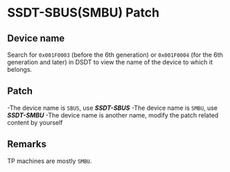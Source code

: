 # SSDT-SBUS(SMBU) Patch

## Device name

Search for `0x001F0003` (before the 6th generation) or `0x001F0004` (for the 6th generation and later) in DSDT to view the name of the device to which it belongs.

## Patch

-The device name is `SBUS`, use ***SSDT-SBUS***
-The device name is `SMBU`, use ***SSDT-SMBU***
-The device name is another name, modify the patch related content by yourself

## Remarks

TP machines are mostly `SMBU`.
